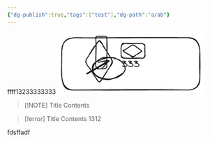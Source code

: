 ```yaml
---
{"dg-publish":true,"tags":["test"],"dg-path":"a/ab"}
---
```


ffff13233333333
![test.excalidraw.png](img/user/Excalidraw/test.excalidraw.png)


> [!NOTE] Title
> Contents


> [!error] Title
> Contents
1312

fdsffadf